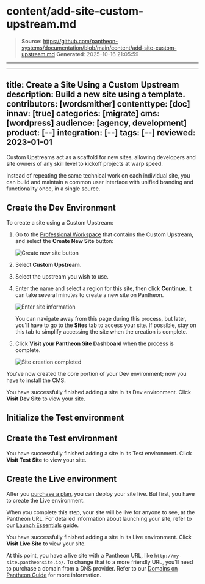 # content/add-site-custom-upstream.md

> **Source**: https://github.com/pantheon-systems/documentation/blob/main/content/add-site-custom-upstream.md
> **Generated**: 2025-10-16 21:05:59

---

---
title: Create a Site Using a Custom Upstream
description: Build a new site using a template.
contributors: [wordsmither]
contenttype: [doc]
innav: [true]
categories: [migrate]
cms: [wordpress]
audience: [agency, development]
product: [--]
integration: [--]
tags: [--]
reviewed: 2023-01-01
---

Custom Upstreams act as a scaffold for new sites, allowing developers and site owners of any skill level to kickoff projects at warp speed.

Instead of repeating the same technical work on each individual site, you can build and maintain a common user interface with unified branding and functionality once, in a single source.

## Create the Dev Environment

To create a site using a Custom Upstream:

1. Go to the [Professional Workspace](/guides/account-mgmt/workspace-sites-teams/workspaces#switch-between-workspaces) that contains the Custom Upstream, and select the **Create New Site** button:

   ![Create new site button](../images/dashboard/new-dashboard/2024/create-new-site-button.png)

1. Select **Custom Upstream**.
1. Select the upstream you wish to use.
1. Enter the name and select a region for this site, then click **Continue**. It can take several minutes to create a new site on Pantheon.

   ![Enter site information](../images/create-new-site-info.png)

   <Alert title="Note" type="info" >

   You can navigate away from this page during this process, but later, you'll have to go to the **Sites** tab to access your site. If possible, stay on this tab to simplify accessing the site when the creation is complete.

   </Alert>

1. Click **Visit your Pantheon Site Dashboard** when the process is complete.

   ![Site creation completed](../images/create-site-done.png)

You've now created the core portion of your Dev environment; now you have to install the CMS.

<Partial file="cms-dev.md" />

You have successfully finished adding a site in its Dev environment. Click **Visit Dev Site** to view your site.

## Initialize the Test environment

<Partial file="test-initialize.md" />

## Create the Test environment

<Partial file="test-initialize.md" />

You have successfully finished adding a site in its Test environment. Click **Visit Test Site** to view your site.

## Create the Live environment

After you [purchase a plan](/guides/getstarted/purchase), you can deploy your site live. But first, you have to create the Live environment.

<Alert title="Warning" type="danger" >

When you complete this step, your site will be live for anyone to see, at the Pantheon URL. For detailed information about launching your site, refer to our [Launch Essentials](/guides/launch/) guide.

</Alert>

<Partial file="live-initialize.md" />

You have successfully finished adding a site in its Live environment. Click **Visit Live Site** to view your site.

At this point, you have a live site with a Pantheon URL, like `http://my-site.pantheonsite.io/`. To change that to a more friendly URL, you'll need to purchase a domain from a DNS provider. Refer to our [Domains on Pantheon Guide](/guides/domains) for more information.
